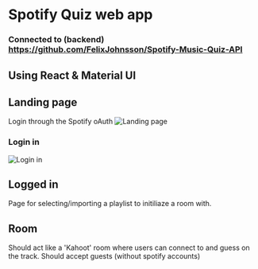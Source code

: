 # Spotify Quiz web app
### Connected to (backend) https://github.com/FelixJohnsson/Spotify-Music-Quiz-API

## Using React & Material UI

## Landing page
  Login through the Spotify oAuth
  ![Landing page](https://i.ibb.co/r6JFHQN/landingpage.png)
  
### Login in
  ![Login in](https://i.ibb.co/bXW2qy3/login.png)
  
## Logged in
  Page for selecting/importing a playlist to initiliaze a room with.

## Room
  Should act like a 'Kahoot' room where users can connect to and guess on the track.
  Should accept guests (without spotify accounts)

